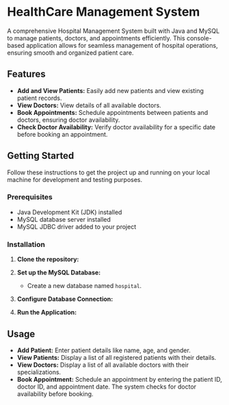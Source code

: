 # HealthCare Management System

A comprehensive Hospital Management System built with Java and MySQL to manage patients, doctors, and appointments efficiently. This console-based application allows for seamless management of hospital operations, ensuring smooth and organized patient care.

## Features

- **Add and View Patients:** Easily add new patients and view existing patient records.
- **View Doctors:** View details of all available doctors.
- **Book Appointments:** Schedule appointments between patients and doctors, ensuring doctor availability.
- **Check Doctor Availability:** Verify doctor availability for a specific date before booking an appointment.




## Getting Started

Follow these instructions to get the project up and running on your local machine for development and testing purposes.

### Prerequisites

- Java Development Kit (JDK) installed
- MySQL database server installed
- MySQL JDBC driver added to your project

### Installation

1. **Clone the repository:**


2. **Set up the MySQL Database:**

    - Create a new database named `hospital`.
   


3. **Configure Database Connection:**


4. **Run the Application:**


## Usage

- **Add Patient:** Enter patient details like name, age, and gender.
- **View Patients:** Display a list of all registered patients with their details.
- **View Doctors:** Display a list of all available doctors with their specializations.
- **Book Appointment:** Schedule an appointment by entering the patient ID, doctor ID, and appointment date. The system checks for doctor availability before booking.


